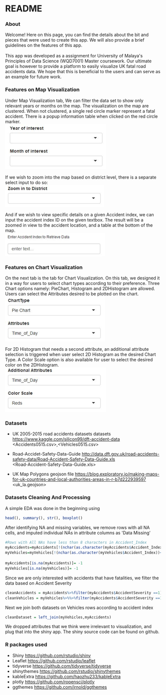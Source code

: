 README
================

### About

Welcome! Here on this page, you can find the details about the bit and pieces that were used to create this app. We will also provide a brief guidelines on the features of this app. <br><br> This app was developed as a assignment for University of Malaya's Principles of Data Science (WQD7001) Master coursework. Our ultimate goal is however to provide a platform to easily visualize UK fatal road accidents data. We hope that this is beneficial to the users and can serve as an example for future work.

### Features on Map Visualization

Under Map Visualization tab, We can filter the data set to show only relevant years or months on the map. The visualization on the map are clustered. When not clustered, a single red circle marker represent a fatal accident. There is a popup information table when clicked on the red circle marker. <br> <img src='Image/Image1.JPG'>

If we wish to zoom into the map based on district level, there is a separate select input to do so:<br> <img src='Image/Image2.JPG'>

And if we wish to view specific details on a given Accident index, we can input the accident index ID on the given textbox. The result will be a zoomed in view to the accident location, and a table at the bottom of the map. <br> <img src='Image/Image3.JPG'>

### Features on Chart Visualization

On the next tab is the tab for Chart Visualization. On this tab, we designed it in a way for users to select chart types according to their preference. Three Chart options namely: PieChart, Histogram and 2DHistogram are allowed. Users can select the Attributes desired to be plotted on the chart. <br> <img src='Image/Image4.JPG'>

For 2D Histogram that needs a second attribute, an additional attribute selection is triggered when user select 2D Histogram as the desired Chart Type. A Color Scale option is also available for user to select the desired color on the 2DHistogram.<br> <img src='Image/Image5.JPG'>

### Datasets

-   UK 2005-2015 road accidents datasets datasets <https://www.kaggle.com/silicon99/dft-accident-data><br> &lt;Accidents0515.csv&gt;,&lt;Vehicles0515.csv&gt;

-   Road-Accidet-Safety-Data-Guide <http://data.dft.gov.uk/road-accidents-safety-data/Road-Accident-Safety-Data-Guide.xls><br> &lt;Road-Accident-Safety-Data-Guide.xls&gt;

-   UK Map Polygons geojson file <https://blog.exploratory.io/making-maps-for-uk-countries-and-local-authorities-areas-in-r-b7d222939597><br> &lt;uk\_la.geojson&gt;

### Datasets Cleaning And Processing

A simple EDA was done in the beginning using

``` r
head(), summary(), str(), boxplot()
```

After identifying NA and missing variables, we remove rows with all NA cells, and imputed individual NAs in attribute columns as 'Data Missing'

``` r
#Rows with All NAs have less than 8 characters in Accident_Index 
myAccidents=myAccidents[!(nchar(as.character(myAccidents$Accident_Index))<8),]
myVehicles=myVehicles[!(nchar(as.character(myVehicles$Accident_Index))<8),]

myAccidents[is.na(myAccidents)]= -1 
myVehicles[is.na(myVehicles)]= -1
```

Since we are only interested with accidents that have fatalities, we filter the data based on Accident Severity

``` r
cleanAccidents = myAccidents%>%filter(myAccidents$AccidentSeverity ==1)
cleanVehicles = myVehicles%>%%>%filter(myAccidents$AccidentSeverity ==1)
```

Next we join both datasets on Vehicles rows according to accident index

``` r
cleanDataset = left_join(myVehicles,myAccidents)
```

We dropped attributes that we think were irrelevant to visualization, and plug that into the shiny app. The shiny source code can be found on github.

### R packages used

-   Shiny <https://github.com/rstudio/shiny>
-   Leaflet <https://github.com/rstudio/leaflet>
-   tidyverse <https://github.com/tidyverse/tidyverse>
-   shinythemes <https://github.com/rstudio/shinythemes>
-   kableExtra <https://github.com/haozhu233/kableExtra>
-   plotly <https://github.com/ropensci/plotly>
-   ggthemes <https://github.com/jrnold/ggthemes>
